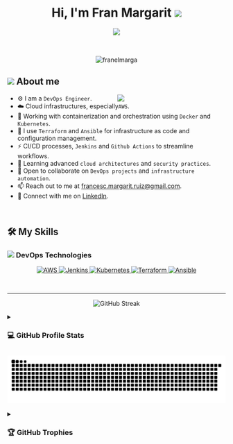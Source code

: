 <h1 align="center">Hi, I'm Fran Margarit <img src="https://media.giphy.com/media/hvRJCLFzcasrR4ia7z/giphy.gif" width="35"></h1>
<p align="center">
  <a href="https://github.com/franelmarga">
    <img src="https://readme-typing-svg.herokuapp.com?font=Time+New+Roman&color=%23C8BE25&size=25&center=true&vCenter=true&width=600&height=100&lines=DevOps+Engineer;Kubernetes+Administrator+Prep">
  </a>
</p>

<br>

<p align="center"> 
  <img src="https://komarev.com/ghpvc/?username=franelmarga&label=Profile%20views&color=0047AB&style=plastic" alt="franelmarga" /> 
</p>

## <picture><img src = "https://github.com/7oSkaaa/7oSkaaa/blob/main/Images/about_me.gif?raw=true" width = 50px></picture> About me

<picture> <img align="right" src="https://github.com/7oSkaaa/7oSkaaa/blob/main/Images/Right_Side.gif?raw=true" width = 250px></picture>

- :gear: I am a `DevOps Engineer`.
- :cloud: Cloud infrastructures, especially`AWS`.
- :whale: Working with containerization and orchestration using `Docker` and `Kubernetes`.
- :wrench: I use `Terraform` and `Ansible` for infrastructure as code and configuration management.
- :zap: CI/CD processes, `Jenkins` and `Github Actions` to streamline workflows.
- :book: Learning advanced `cloud architectures` and `security practices`.
- :handshake: Open to collaborate on `DevOps projects` and `infrastructure automation`.
- :mailbox: Reach out to me at [francesc.margarit.ruiz@gmail.com](mailto:francesc.margarit.ruiz@gmail.com).
- :link: Connect with me on [LinkedIn](https://www.linkedin.com/in/fran-margarit-3732b118a/).
<br>

## 🛠️ My Skills

### <picture> <img src = "https://github.com/7oSkaaa/7oSkaaa/blob/main/Images/Programming_Languages.gif?raw=true" width = 50px>  </picture> DevOps Technologies

<p align="center"> 
  <!-- AWS -->
  <a href="https://aws.amazon.com" target="_blank"> 
    <img alt="AWS" src="https://img.shields.io/badge/AWS-%23FF9900.svg?style=plastic&logo=amazon-aws&logoColor=white">
  </a>
  <!-- Jenkins -->
  <a href="https://www.jenkins.io" target="_blank"> 
    <img alt="Jenkins" src="https://img.shields.io/badge/Jenkins-%232C5263.svg?style=plastic&logo=jenkins&logoColor=white">
  </a>
  <!-- Kubernetes -->
  <a href="https://kubernetes.io" target="_blank"> 
    <img alt="Kubernetes" src="https://img.shields.io/badge/Kubernetes-%23326CE5.svg?style=plastic&logo=kubernetes&logoColor=white">
  </a>
  <!-- Terraform -->
  <a href="https://www.terraform.io" target="_blank"> 
    <img alt="Terraform" src="https://img.shields.io/badge/Terraform-%23623CE4.svg?style=plastic&logo=terraform&logoColor=white">
  </a>
  <!-- Ansible -->
  <a href="https://www.ansible.com" target="_blank"> 
    <img alt="Ansible" src="https://img.shields.io/badge/Ansible-%23EE0000.svg?style=plastic&logo=ansible&logoColor=white">
  </a>
</p>

<br>

---
<p align = "center">
  <!-- GitHub Streak -->
  <img src="https://github-readme-streak-stats.herokuapp.com/?user=franelmarga&theme=tokyonight_duo" alt="GitHub Streak" />
</p>

<details><summary><h3>💻 GitHub Profile Stats</h3></summary>
<p align="center">
  <!-- GitHub Stats -->
  <img src="https://github-readme-stats.vercel.app/api?username=franelmarga&show_icons=true&count_private=true&theme=tokyonight&hide_border=true" alt="GitHub Stats" />
  <!-- Top Languages -->
  <img src="https://github-readme-stats.vercel.app/api/top-langs/?username=franelmarga&layout=compact&theme=tokyonight&hide_border=true" alt="Top Languages" />
</p>
</details>

<p align = "center">
	<img src = "https://github.com/7oSkaaa/7oSkaaa/blob/output/github-contribution-grid-snake.svg?" alt = "Snake Game"/>
</p>

<details><summary><h3>🏆 GitHub Trophies</h3></summary>
<p align="center">
  <!-- GitHub Trophies -->
  <img src="https://github-profile-trophy.vercel.app/?username=franelmarga&theme=nord&column=7" alt="GitHub Trophies" />
</p>
</details>




